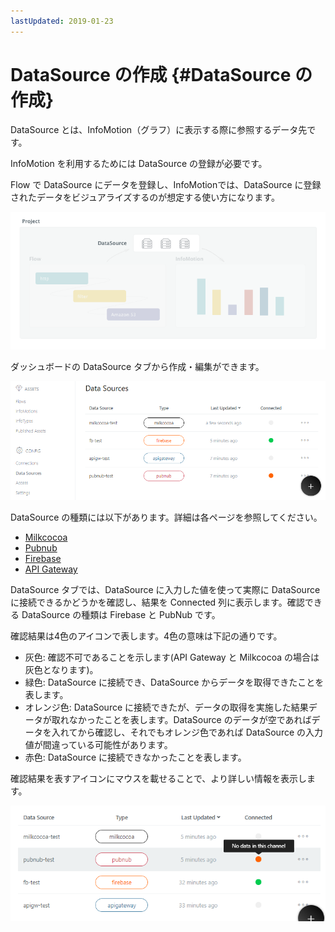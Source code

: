 ```yaml
---
lastUpdated: 2019-01-23
---
```


# DataSource の作成 {#DataSource の作成}

DataSource とは、InfoMotion（グラフ）に表示する際に参照するデータ先です。

InfoMotion を利用するためには DataSource の登録が必要です。

Flow で DataSource にデータを登録し、InfoMotionでは、DataSource に登録されたデータをビジュアライズするのが想定する使い方になります。

![](../_asset/images/InfoMotion/datasources/aboutdatasource.png) 

ダッシュボードの DataSource タブから作成・編集ができます。

![](../_asset/images/InfoMotion/datasources/datasource.png) 

DataSource の種類には以下があります。詳細は各ページを参照してください。

- [Milkcocoa](./DataSource/Milkcocoa/CreateDataSource.md)
- [Pubnub](./DataSource/Pubnub/CreateDataSource.md)
- [Firebase](./DataSource/Firebase/CreateDataSource.md)
- [API Gateway](./DataSource/APIGateway/CreateDataSource.md)

DataSource タブでは、DataSource に入力した値を使って実際に DataSource に接続できるかどうかを確認し、結果を Connected 列に表示します。確認できる DataSource の種類は Firebase と PubNub です。

確認結果は4色のアイコンで表します。4色の意味は下記の通りです。

* 灰色: 確認不可であることを示します(API Gateway と Milkcocoa の場合は灰色となります)。
* 緑色: DataSource に接続でき、DataSource からデータを取得できたことを表します。
* オレンジ色: DataSource に接続できたが、データの取得を実施した結果データが取れなかったことを表します。DataSource のデータが空であればデータを入れてから確認し、それでもオレンジ色であれば DataSource の入力値が間違っている可能性があります。
* 赤色: DataSource に接続できなかったことを表します。

確認結果を表すアイコンにマウスを載せることで、より詳しい情報を表示します。

![](../_asset/images/InfoMotion/datasources/datasource-check-tooltip.png) 
